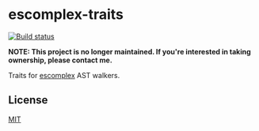 # escomplex-traits

[![Build status][ci-image]][ci-status]

**NOTE: This project is no longer maintained. If you're interested in taking ownership, please contact me.**

Traits for [escomplex][escomplex] AST walkers.

## License

[MIT][license]

[ci-image]: https://secure.travis-ci.org/philbooth/escomplex-traits.png?branch=master
[ci-status]: http://travis-ci.org/#!/philbooth/escomplex-traits
[escomplex]: https://github.com/philbooth/escomplex
[license]: https://github.com/philbooth/escomplex-traits/blob/master/COPYING

